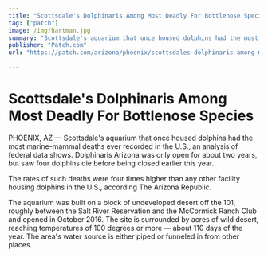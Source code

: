 ```yaml
---
title: "Scottsdale's Dolphinaris Among Most Deadly For Bottlenose Species"
tag: ["patch"]
image: /img/hartman.jpg
summary: "Scottsdale's aquarium that once housed dolphins had the most marine-mammal deaths ever recorded in the U.S., an analysis of federal data shows."
publisher: "Patch.com"
url: "https://patch.com/arizona/phoenix/scottsdales-dolphinaris-among-most-deadly-bottlenose-species"

---
```

# Scottsdale's Dolphinaris Among Most Deadly For Bottlenose Species

PHOENIX, AZ — Scottsdale's aquarium that once housed dolphins had the most marine-mammal deaths ever recorded in the U.S., an analysis of federal data shows. Dolphinaris Arizona was only open for about two years, but saw four dolphins die before being closed earlier this year.

The rates of such deaths were four times higher than any other facility housing dolphins in the U.S., according The Arizona Republic.

The aquarium was built on a block of undeveloped desert off the 101, roughly between the Salt River Reservation and the McCormick Ranch Club and opened in October 2016. The site is surrounded by acres of wild desert, reaching temperatures of 100 degrees or more — about 110 days of the year. The area's water source is either piped or funneled in from other places.